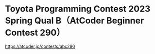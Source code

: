 # Toyota Programming Contest 2023 Spring Qual B（AtCoder Beginner Contest 290）  
https://atcoder.jp/contests/abc290
